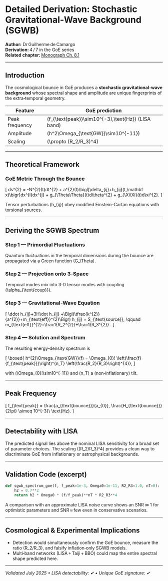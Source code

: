 
# Detailed Derivation: Stochastic Gravitational‑Wave Background (SGWB)  

**Author:** Dr Guilherme de Camargo  
**Derivation:** 4 / 7 in the GoE series  
**Related chapter:** [Monograph Ch. 8.1](../../Geometrodynamics_of_Entropy_A_Comprehensive_Monograph.md)  

---

## Introduction  

The cosmological bounce in GoE produces a **stochastic gravitational‑wave background** whose spectral shape and amplitude are unique fingerprints of the extra‑temporal geometry.

| Feature | GoE prediction |
|---------|----------------|
| Peak frequency | \(f_{\text{peak}}\sim10^{-3}\,\text{Hz}\) (LISA band) |
| Amplitude | \(h^2\Omega_{\text{GW}}\sim10^{-11}\) |
| Scaling | \(\propto (R_2/R_3)^4\) |

---

## Theoretical Framework  

### GoE Metric Through the Bounce  

\[
ds^{2} = -N^{2}(t)dt^{2}
       + a^{2}(t)\bigl[\delta_{ij}+h_{ij}(t,\mathbf x)\bigr]dx^{i}dx^{j}
       + g_{\Theta\Theta}(t)d\theta^{2}
       + g_{\Xi\Xi}(t)d\xi^{2}.
\]

Tensor perturbations \(h_{ij}\) obey modified Einstein–Cartan equations with torsional sources.

---

## Deriving the SGWB Spectrum  

### Step 1 — Primordial Fluctuations  

Quantum fluctuations in the temporal dimensions during the bounce are propagated via a Green function \(G_\Theta\).

### Step 2 — Projection onto 3‑Space  

Temporal modes mix into 3‑D tensor modes with coupling \(\alpha_{\text{coup}}\).

### Step 3 — Gravitational‑Wave Equation  

\[
\ddot h_{ij}+3H\dot h_{ij}
 +\Bigl(\tfrac{k^{2}}{a^{2}}+m_{\text{eff}}^{2}\Bigr) h_{ij}
 = S_{\text{source}},
\qquad
m_{\text{eff}}^{2}=\frac1{R_2^{2}}+\frac1{R_3^{2}} .
\]

### Step 4 — Solution and Spectrum  

The resulting energy‑density spectrum is

\[
\boxed{
  h^{2}\Omega_{\text{GW}}(f)
  = \Omega_{0}\!
    \left(\frac{f}{f_{\text{peak}}}\right)^{n_T}
    \left(\frac{R_2}{R_3}\right)^{4}},
\]

with \(\Omega_{0}\!\sim10^{-11}\) and \(n_T\) a (non‑inflationary) tilt.

---

## Peak Frequency  

\[
f_{\text{peak}}
  = \frac{a_{\text{bounce}}}{a_{0}}\,
    \frac{H_{\text{bounce}}}{2\pi}
  \simeq 10^{-3}\ \text{Hz}.
\]

---

## Detectability with LISA  

The predicted signal lies above the nominal LISA sensitivity for a broad set of parameter choices.  The scaling \((R_2/R_3)^4\) provides a clean way to discriminate GoE from inflationary or astrophysical backgrounds.

---

## Validation Code (excerpt)  

```python
def sgwb_spectrum_goe(f, f_peak=1e-3, Omega0=1e-11, R2_R3=1.0, nT=0):
    h2 = 0.7**2
    return h2 * Omega0 * (f/f_peak)**nT * R2_R3**4
```

A comparison with an approximate LISA noise curve shows an SNR ≫ 1 for optimistic parameters and SNR ≈ few even in conservative scenarios.

---

## Cosmological & Experimental Implications  

* Detection would simultaneously confirm the GoE bounce, measure the ratio \(R_2/R_3\), and falsify inflation‑only SGWB models.  
* Multi‑band networks (LISA + Taiji + BBO) could map the entire spectral shape predicted here.

---

*Validated July 2025 • LISA detectability: ✔︎ • Unique GoE signature: ✔︎*
